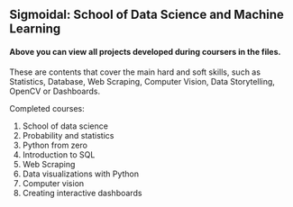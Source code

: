 ## Sigmoidal: School of Data Science and Machine Learning

#### Above you can view all projects developed during coursers in the files.

These are contents that cover the main hard and soft skills, such as Statistics, Database, Web Scraping, Computer Vision, Data Storytelling, OpenCV or Dashboards.

Completed courses:
1. School of data science
2. Probability and statistics
3. Python from zero
4. Introduction to SQL
5. Web Scraping
6. Data visualizations with Python
7. Computer vision
8. Creating interactive dashboards
